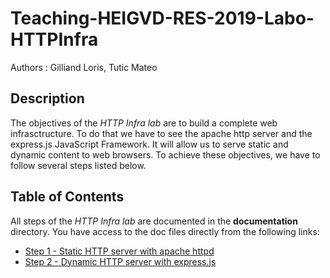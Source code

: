 # Teaching-HEIGVD-RES-2019-Labo-HTTPInfra

Authors : Gilliand Loris, Tutic Mateo

## Description

The objectives of the *HTTP Infra lab* are to build a complete web infrasctructure. To do that we have to see the apache http server and the express.js JavaScript Framework. It will allow us to serve static and dynamic content to web browsers. To achieve these objectives, we have to follow several steps listed below.

## Table of Contents

All steps of the *HTTP Infra lab* are documented in the **documentation** directory. You have access to the doc files directly from the following links:

* [Step 1 - Static HTTP server with apache httpd](documentation/Step-1_Static-HTTP-server-with-apache-httpd.md)
* [Step 2 - Dynamic HTTP server with express.js](documentation/Step-2_Dynamic-HTTP-server-with-expressjs.md)